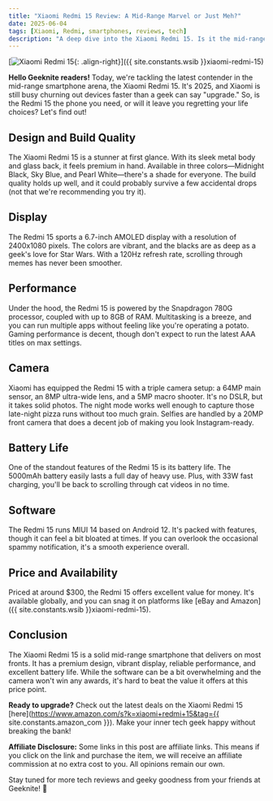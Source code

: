 ```yaml
---
title: "Xiaomi Redmi 15 Review: A Mid-Range Marvel or Just Meh?"
date: 2025-06-04
tags: [Xiaomi, Redmi, smartphones, reviews, tech]
description: "A deep dive into the Xiaomi Redmi 15. Is it the mid-range phone you need in 2025?"
---
```


[![Xiaomi Redmi 15](https://i.imgur.com/4Fj2C76m.jpg){: .align-right}]({{ site.constants.wsib }}xiaomi-redmi-15)

**Hello Geeknite readers!** Today, we're tackling the latest contender in the mid-range smartphone arena, the Xiaomi Redmi 15. It's 2025, and Xiaomi is still busy churning out devices faster than a geek can say "upgrade." So, is the Redmi 15 the phone you need, or will it leave you regretting your life choices? Let's find out!

## **Design and Build Quality**

The Xiaomi Redmi 15 is a stunner at first glance. With its sleek metal body and glass back, it feels premium in hand. Available in three colors—Midnight Black, Sky Blue, and Pearl White—there's a shade for everyone. The build quality holds up well, and it could probably survive a few accidental drops (not that we're recommending you try it).

## **Display**

The Redmi 15 sports a 6.7-inch AMOLED display with a resolution of 2400x1080 pixels. The colors are vibrant, and the blacks are as deep as a geek's love for Star Wars. With a 120Hz refresh rate, scrolling through memes has never been smoother.

## **Performance**

Under the hood, the Redmi 15 is powered by the Snapdragon 780G processor, coupled with up to 8GB of RAM. Multitasking is a breeze, and you can run multiple apps without feeling like you're operating a potato. Gaming performance is decent, though don't expect to run the latest AAA titles on max settings.

## **Camera**

Xiaomi has equipped the Redmi 15 with a triple camera setup: a 64MP main sensor, an 8MP ultra-wide lens, and a 5MP macro shooter. It's no DSLR, but it takes solid photos. The night mode works well enough to capture those late-night pizza runs without too much grain. Selfies are handled by a 20MP front camera that does a decent job of making you look Instagram-ready.

## **Battery Life**

One of the standout features of the Redmi 15 is its battery life. The 5000mAh battery easily lasts a full day of heavy use. Plus, with 33W fast charging, you'll be back to scrolling through cat videos in no time.

## **Software**

The Redmi 15 runs MIUI 14 based on Android 12. It's packed with features, though it can feel a bit bloated at times. If you can overlook the occasional spammy notification, it's a smooth experience overall.

## **Price and Availability**

Priced at around $300, the Redmi 15 offers excellent value for money. It's available globally, and you can snag it on platforms like [eBay and Amazon]({{ site.constants.wsib }}xiaomi-redmi-15).

## **Conclusion**

The Xiaomi Redmi 15 is a solid mid-range smartphone that delivers on most fronts. It has a premium design, vibrant display, reliable performance, and excellent battery life. While the software can be a bit overwhelming and the camera won't win any awards, it's hard to beat the value it offers at this price point.

**Ready to upgrade?** Check out the latest deals on the Xiaomi Redmi 15 [here](https://www.amazon.com/s?k=xiaomi+redmi+15&tag={{ site.constants.amazon_com }}). Make your inner tech geek happy without breaking the bank!

**Affiliate Disclosure:** Some links in this post are affiliate links. This means if you click on the link and purchase the item, we will receive an affiliate commission at no extra cost to you. All opinions remain our own.

Stay tuned for more tech reviews and geeky goodness from your friends at Geeknite! 🚀

